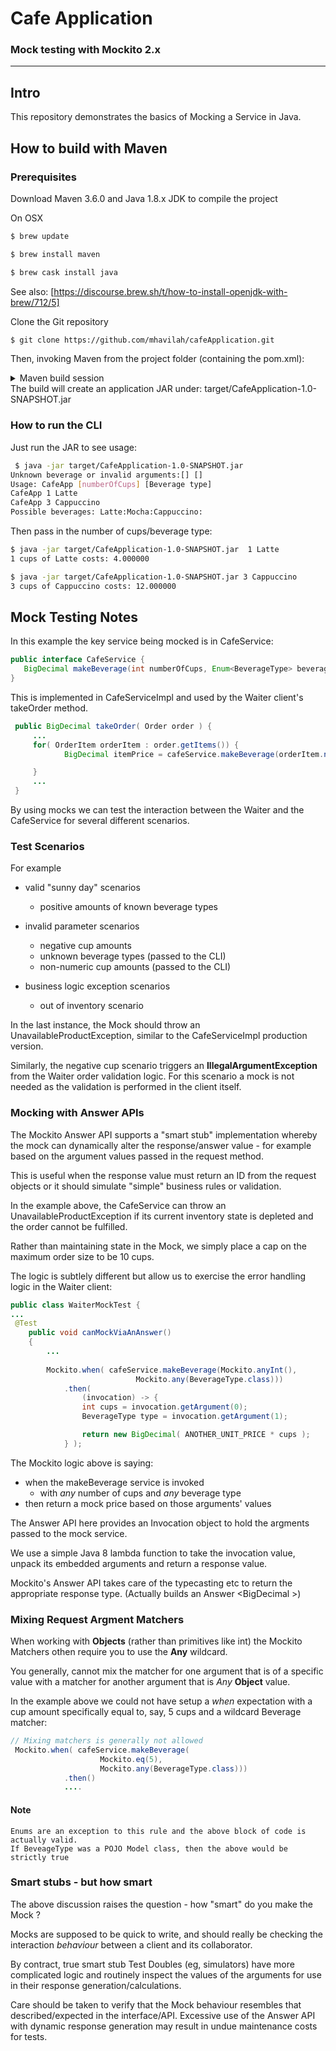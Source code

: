 # Cafe Application
### Mock testing with Mockito 2.x

----

## Intro
 
This repository demonstrates the basics of Mocking a Service in Java.




## How to build with Maven

### Prerequisites

Download Maven 3.6.0 and Java 1.8.x JDK to compile the project

On OSX
```bash
$ brew update

$ brew install maven

$ brew cask install java
```
See also:
[https://discourse.brew.sh/t/how-to-install-openjdk-with-brew/712/5]

Clone the Git repository

```bash
$ git clone https://github.com/mhavilah/cafeApplication.git
```
Then, invoking Maven from the project folder (containing the pom.xml):

<details>
<summary>Maven build session</summary>

```bash
 $ cd cafeApplication
 $ mvn clean test package 
[INFO] Scanning for projects... 
[INFO]
[INFO] -----------------< com.thesolutionlab:CafeApplication\>----------------- 
[INFO] Building cafedemo 1.0-SNAPSHOT 
[INFO]
--------------------------------[ jar ]---------------------------------
[INFO] 
[INFO] --- maven-clean-plugin:2.5:clean (default-clean) @ CafeApplication --- 
[INFO] Deleting
/Users/mhavilah/projects/sydneytrains/experiments/CafeApplication/target
[INFO] 
[INFO] --- maven-resources-plugin:2.6:resources (default-resources) @ CafeApplication --- 
[INFO] Using 'UTF-8' encoding to copy filtered resources. 
[INFO] Copying 0 resource 
[INFO] 
[INFO] ---
maven-compiler-plugin:3.8.0:compile (default-compile) @ CafeApplication
--- 
[INFO] Changes detected - recompiling the module! 
[INFO] Compiling 8 source files to
/Users/mhavilah/projects/sydneytrains/experiments/CafeApplication/target/classes
[INFO] 
[INFO] --- maven-resources-plugin:2.6:testResources (default-testCompile) @ CafeApplication --- 
[INFO] Changes detected - recompiling the module! 
[INFO] Compiling 3 source files to
/Users/mhavilah/projects/experiments/CafeApplication/target/test-classes
[INFO] 
[INFO] --- maven-surefire-plugin:2.22.1:test (default-test) @ CafeApplication --- 
[INFO] 
[INFO]
------------------------------------------------------- 
[INFO] T E S T S
[INFO] ------------------------------------------------------- 
[INFO]
Running com.thesolutionlab.WaiterMockTest 
[INFO] Tests run: 4, Failures: 0, Errors: 0, Skipped: 0, Time elapsed: 0.332 s - in
com.thesolutionlab.WaiterMockTest 
[INFO] Running com.thesolutionlab.WaiterTest 
[INFO] Tests run: 2, Failures: 0, Errors:
0, Skipped: 0, Time elapsed: 0 s - in com.thesolutionlab.WaiterTest
[INFO] Running com.thesolutionlab.CafeAppTest 
CLI Output: Unknown beverage or invalid arguments:[] [] 
Usage: CafeApp [numberOfCups] [Beverage type] 
CafeApp 1 Latte 
CafeApp 3 Capp 
Possible beverages:Latte:Mocha:Cappuccino:

CLI Output:
Unknown beverage or invalid arguments:[1] [Coke]
Usage:
CafeApp [numberOfCups] [Beverage type]
CafeApp 1 Latte
CafeApp 3 Capp
Possible beverages:  Latte:Mocha:Cappuccino:

CLI Output:
Unknown beverage or invalid arguments:[1] []
Usage:
CafeApp [numberOfCups] [Beverage type]
CafeApp 1 Latte
CafeApp 3 Capp
Possible beverages:  Latte:Mocha:Cappuccino:

CLI Output:
Unknown beverage or invalid arguments:[A] [Latte]
Usage:
CafeApp [numberOfCups] [Beverage type]
CafeApp 1 Latte
CafeApp 3 Capp
Possible beverages:  Latte:Mocha:Cappuccino:

CLI Output:
1 cups of Latte costs: 4.000000

[INFO] Tests run: 6, Failures: 0, Errors: 0, Skipped: 0, Time elapsed: 0.003 s - in com.thesolutionlab.CafeAppTest
[INFO] 
[INFO] Results:
[INFO] 
[INFO] Tests run: 12, Failures: 0, Errors: 0, Skipped: 0
[INFO] 
[INFO] 
[INFO] --- maven-resources-plugin:2.6:resources (default-resources) @ CafeApplication ---
[INFO] Using 'UTF-8' encoding to copy filtered resources.
[INFO] Copying 0 resource
[INFO] 
[INFO] --- maven-compiler-plugin:3.8.0:compile (default-compile) @ CafeApplication ---
[INFO] Nothing to compile - all classes are up to date
[INFO] 
[INFO] --- maven-resources-plugin:2.6:testResources (default-testResources) @ CafeApplication ---
[INFO] Using 'UTF-8' encoding to copy filtered resources.
[INFO] skip non existing resourceDirectory /Users/mhavilah/projects/experiments/CafeApplication/src/test/resources
[INFO] 
[INFO] --- maven-compiler-plugin:3.8.0:testCompile (default-testCompile) @ CafeApplication ---
[INFO] Nothing to compile - all classes are up to date
[INFO] 
[INFO] --- maven-surefire-plugin:2.22.1:test (default-test) @ CafeApplication ---
[INFO] Skipping execution of surefire because it has already been run for this configuration
[INFO] 
[INFO] --- maven-jar-plugin:3.1.1:jar (default-jar) @ CafeApplication ---
[INFO] Building jar: /Users/mhavilah/projects/experiments/CafeApplication/target/CafeApplication-1.0-SNAPSHOT.jar
[INFO] 
[INFO] --- maven-shade-plugin:1.4:shade (default) @ CafeApplication ---
[INFO] Replacing original artifact with shaded artifact.
[INFO] Replacing /Users/mhavilah/projects/experiments/CafeApplication/target/CafeApplication-1.0-SNAPSHOT.jar with /Users/mhavilah/projects/experiments/CafeApplication/target/CafeApplication-1.0-SNAPSHOT-shaded.jar
[INFO] ------------------------------------------------------------------------
[INFO] BUILD SUCCESS
[INFO] ------------------------------------------------------------------------
[INFO] Total time:  3.359 s
[INFO] Finished at: 2019-03-01T16:55:07+11:00
[INFO] ------------------------------------------------------------------------
```
</details>
The build will create an application JAR under:
target/CafeApplication-1.0-SNAPSHOT.jar

### How to run the CLI

Just run the JAR to see usage:

```bash
 $ java -jar target/CafeApplication-1.0-SNAPSHOT.jar 
Unknown beverage or invalid arguments:[] [] 
Usage: CafeApp [numberOfCups] [Beverage type]
CafeApp 1 Latte 
CafeApp 3 Cappuccino 
Possible beverages: Latte:Mocha:Cappuccino:
```

Then pass in the number of cups/beverage type:

```bash
$ java -jar target/CafeApplication-1.0-SNAPSHOT.jar  1 Latte 
1 cups of Latte costs: 4.000000
```

```bash
$ java -jar target/CafeApplication-1.0-SNAPSHOT.jar 3 Cappuccino 
3 cups of Cappuccino costs: 12.000000
```

## Mock Testing Notes

In this example the key service being mocked is in CafeService:

```java
public interface CafeService {
   BigDecimal makeBeverage(int numberOfCups, Enum<BeverageType> beverageType);
}
```

This is implemented in CafeServiceImpl and used by the Waiter client's
takeOrder method.

```java
 public BigDecimal takeOrder( Order order ) { 
     ...
     for( OrderItem orderItem : order.getItems()) {
            BigDecimal itemPrice = cafeService.makeBeverage(orderItem.numberOfCups, orderItem.beverageType);

     }
     ...
 }
```

By using mocks we can test the interaction between the Waiter and the
CafeService for several different scenarios. 

### Test Scenarios

For example
- valid "sunny day" scenarios
  - positive amounts of known beverage types
  
- invalid parameter scenarios
  - negative cup amounts
  - unknown beverage types (passed to the CLI)
  - non-numeric cup amounts (passed to the CLI)
  
- business logic exception scenarios
  - out of inventory scenario
  
In the last instance, the Mock should throw an
UnavailableProductException, similar to the CafeServiceImpl production 
version.

Similarly, the negative cup scenario triggers an
**IllegalArgumentException** from the Waiter order validation logic. For
this scenario a mock is not needed as the validation is performed in the
client itself.

### Mocking with Answer APIs

The Mockito Answer API supports a "smart stub" implementation whereby
the mock can dynamically alter the response/answer value - for example
based on the argument values passed in the request method.

This is useful when the response value must return an ID from the
request objects or it should simulate "simple" business rules or
validation.

In the example above, the CafeService can throw an
UnavailableProductException if its current inventory state is depleted
and the order cannot be fulfilled.

Rather than maintaining state in the Mock, we simply place a cap on the
maximum order size to be 10 cups. 

The logic is subtlely different but
allow us to exercise the error handling logic in the Waiter client:


```java
public class WaiterMockTest {
...
 @Test
    public void canMockViaAnAnswer()
    {
        ...
    
        Mockito.when( cafeService.makeBeverage(Mockito.anyInt(), 
                            Mockito.any(BeverageType.class)))
            .then( 
                (invocation) -> {
                int cups = invocation.getArgument(0);
                BeverageType type = invocation.getArgument(1);

                return new BigDecimal( ANOTHER_UNIT_PRICE * cups );
            } );
```

The Mockito logic above is saying:

- when the makeBeverage service is invoked
  - with *any* number of cups and *any* beverage type
-  then return a mock price based on those arguments' values

The Answer API here provides an Invocation object to hold the argments
passed to the mock service.

We use a simple Java 8 lambda function to take the invocation value,
unpack its embedded arguments and return a response value.

Mockito's Answer API takes care of the typecasting etc to return the
appropriate response type. (Actually builds an Answer &lt;BigDecimal
&gt;)

### Mixing Request Argment Matchers

When working with **Objects** (rather than primitives like int) the
Mockito Matchers othen require you to use the **Any** wildcard.

You generally, cannot mix the matcher for one argument that is of a
specific value with a matcher for another argument that is *Any* 
**Object** value.

In the example above we could not have setup a *when* expectation with a
cup amount specifically equal to, say, 5 cups and a wildcard Beverage
matcher:

```java
// Mixing matchers is generally not allowed
 Mockito.when( cafeService.makeBeverage(
                    Mockito.eq(5), 
                    Mockito.any(BeverageType.class)))
            .then()
            ....
````

#### Note
```
Enums are an exception to this rule and the above block of code is actually valid.
If BeveageType was a POJO Model class, then the above would be strictly true
```



### Smart stubs - but how smart

The above discussion raises the question - how "smart" do you make the
Mock ?

Mocks are supposed to be quick to write, and should really be checking
the interaction *behaviour* between a client and its collaborator.

By contract, true smart stub Test Doubles (eg, simulators) have more
complicated logic and routinely inspect the values of the arguments for
use in their response generation/calculations.


Care should be taken to verify that the Mock behaviour resembles that
described/expected in the interface/API. Excessive use of the Answer API
with dynamic response generation may result in undue maintenance costs
for tests.

